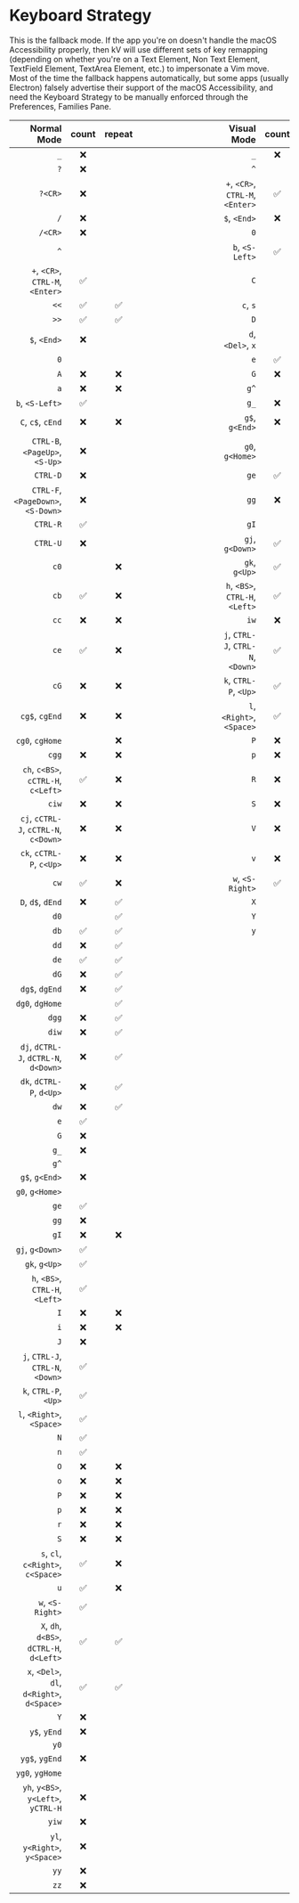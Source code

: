 # Keyboard Strategy

This is the fallback mode.
If the app you're on doesn't handle the macOS Accessibility properly, then kV will use different sets of key remapping (depending on whether you're on a Text Element, Non Text Element, TextField Element, TextArea Element, etc.) to impersonate a Vim move.
Most of the time the fallback happens automatically, but some apps (usually Electron) falsely advertise their support of the macOS Accessibility, and need the Keyboard Strategy to be manually enforced through the Preferences, Families Pane.

| Normal Mode                                 | count | repeat | &emsp;&emsp;&emsp;&emsp;&emsp;&emsp;&emsp;&emsp; | Visual Mode                                | count | repeat | 
| ---:                                        | :---: | :---:  | :---:                                            | ---:                                       | :---: | :---:
| `_`                                         | ❌️    |        |                                                  | `_`                                        | ❌️    |          
| `?`                                         | ❌️    |        |                                                  | `^`                                        |       |          
| `?<CR>`                                     | ❌️    |        |                                                  | `+`, `<CR>`, `CTRL-M`, `<Enter>`           | ✅️    |          
| `/`                                         | ❌️    |        |                                                  | `$`, `<End>`                               | ❌️    |          
| `/<CR>`                                     | ❌️    |        |                                                  | `0`                                        |       |          
| `^`                                         |       |        |                                                  | `b`, `<S-Left>`                            | ✅️️    |          
| `+`, `<CR>`, `CTRL-M`, `<Enter>`            | ✅️️    |        |                                                  | `C`                                        |       |  ❌️
| `<<`                                        | ✅️️    | ✅     |                                                  | `c`, `s`                                   |       |  ❌️      
| `>>`                                        | ✅️️    | ✅     |                                                  | `D`                                        |       |  ❌️      
| `$`, `<End>`                                | ❌️    |        |                                                  | `d`, `<Del>`, `x`                          |       |  ❌️      
| `0`                                         |       |        |                                                  | `e`                                        | ✅️️    |          
| `A`                                         | ❌️    | ❌️     |                                                  | `G`                                        | ❌️    |         
| `a`                                         | ❌️    | ❌️     |                                                  | `g^`                                       |       |         
| `b`, `<S-Left>`                             | ✅️️    |        |                                                  | `g_`                                       | ❌️    |
| `C`, `c$`, `cEnd`                           | ❌️    | ❌️     |                                                  | `g$`, `g<End>`                             | ❌️    |         
| `CTRL-B`, `<PageUp>`, `<S-Up>`              | ❌️    |        |                                                  | `g0`, `g<Home>`                            |       |         
| `CTRL-D`                                    | ❌️    |        |                                                  | `ge`                                       | ✅️️    |         
| `CTRL-F`, `<PageDown>`, `<S-Down>`          | ❌️    |        |                                                  | `gg`                                       | ❌️    |         
| `CTRL-R`                                    | ✅️️    |        |                                                  | `gI`                                       |       | ️
| `CTRL-U`                                    | ❌️    |        |                                                  | `gj`, `g<Down>`                            | ✅️    |         
| `c0`                                        |       | ❌️     |                                                  | `gk`, `g<Up>`                              | ✅️    |         
| `cb`                                        | ✅️️    | ❌️     |                                                  | `h`, `<BS>`, `CTRL-H`, `<Left>`            | ✅️    |
| `cc`                                        | ❌️    | ❌️     |                                                  | `iw`                                       | ❌️    |         
| `ce`                                        | ✅️️    | ❌️     |                                                  | `j`, `CTRL-J`, `CTRL-N`, `<Down>`          | ✅️    |         
| `cG`                                        | ❌️    | ❌️     |                                                  | `k`, `CTRL-P`, `<Up>`                      | ✅️    |         
| `cg$`, `cgEnd`                              | ❌️    | ❌️     |                                                  | `l`, `<Right>`, `<Space>`                  | ✅️    |         
| `cg0`, `cgHome`                             |       | ❌️     |                                                  | `P`                                        | ❌️    |         
| `cgg`                                       | ❌️    | ❌️     |                                                  | `p`                                        | ❌️    |         
| `ch`, `c<BS>`, `cCTRL-H`, `c<Left>`         | ✅️️    | ❌️     |                                                  | `R`                                        | ❌️    | ❌️        
| `ciw`                                       | ❌️    | ❌️     |                                                  | `S`                                        | ❌️    | ❌️       
| `cj`, `cCTRL-J`, `cCTRL-N`, `c<Down>`       | ❌️    | ❌️     |                                                  | `V`                                        | ❌️    |         
| `ck`, `cCTRL-P`, `c<Up>`                    | ❌️    | ❌️     |                                                  | `v`                                        | ❌️    |         
| `cw`                                        | ✅️️    | ❌️     |                                                  | `w`, `<S-Right>`                           | ✅️️    |         
| `D`, `d$`, `dEnd`                           | ❌️    | ✅     |                                                  | `X`                                        |       | ❌️      
| `d0`                                        |       | ✅     |                                                  | `Y`                                        |       |                                
| `db`                                        | ✅️️    | ✅     |                                                  | `y`                                        |       |          
| `dd`                                        | ❌️    | ✅     |                                                  
| `de`                                        | ✅️️    | ✅     |                                      
| `dG`                                        | ❌️    | ✅     |                                      
| `dg$`, `dgEnd`                              | ❌️    | ✅     |
| `dg0`, `dgHome`                             |       | ✅     |
| `dgg`                                       | ❌️    | ✅     |                                      
| `diw`                                       | ❌️    | ✅     |                                      
| `dj`, `dCTRL-J`, `dCTRL-N`, `d<Down>`       | ❌️    | ✅     |                                      
| `dk`, `dCTRL-P`, `d<Up>`                    | ❌️    | ✅     |                                      
| `dw`                                        | ❌️    | ✅     |                                     
| `e`                                         | ✅️️    |        |                                      
| `G`                                         | ❌️    |        |                                      
| `g_`                                        | ❌️    |        |                                        
| `g^`                                        |       |        |                                      
| `g$`, `g<End>`                              | ❌️    |        |                                      
| `g0`, `g<Home>`                             |       |        |                                      
| `ge`                                        | ✅️️    |        |
| `gg`                                        | ❌️    |        |
| `gI`                                        | ❌️    | ❌️     |
| `gj`, `g<Down>`                             | ✅️    |        |
| `gk`, `g<Up>`                               | ✅️    |        |
| `h`, `<BS>`, `CTRL-H`, `<Left>`             | ✅️    |        |
| `I`                                         | ❌️    | ❌️     |    
| `i`                                         | ❌️    | ❌️     |
| `J`                                         | ❌️    |        |
| `j`, `CTRL-J`, `CTRL-N`, `<Down>`           | ✅    |        |
| `k`, `CTRL-P`, `<Up>`                       | ✅    |        |
| `l`, `<Right>`, `<Space>`                   | ✅    |        |
| `N`                                         | ✅️    |        |
| `n`                                         | ✅️    |        |
| `O`                                         | ❌️    | ❌️     |
| `o`                                         | ❌️    | ❌️     |
| `P`                                         | ❌️    | ❌️     |
| `p`                                         | ❌️    | ❌️     |
| `r`                                         | ❌️    | ❌️     |
| `S`                                         | ❌️    | ❌️     | ️
| `s`, `cl`, `c<Right>`, `c<Space>`           | ✅️️    | ❌️     |
| `u`                                         | ✅️️    | ❌️     |
| `w`, `<S-Right>`                            | ✅️️    |        |
| `X`, `dh`, `d<BS>`, `dCTRL-H`, `d<Left>`    | ✅️️    | ✅     |
| `x`, `<Del>`, `dl`, `d<Right>`, `d<Space>`  | ✅️️    | ✅     |
| `Y`                                         | ❌️    |        |
| `y$`, `yEnd`                                | ❌️    |        |
| `y0`                                        |       |        |
| `yg$`, `ygEnd`                              | ❌️    |        |
| `yg0`, `ygHome`                             |   ️    |        |
| `yh`, `y<BS>`, `y<Left>`, `yCTRL-H`         | ❌️    |        |
| `yiw`                                       | ❌️    |        |
| `yl`, `y<Right>`, `y<Space>`                | ❌️    |        |
| `yy`                                        | ❌️    |        |
| `zz`                                        | ❌️    |        |

